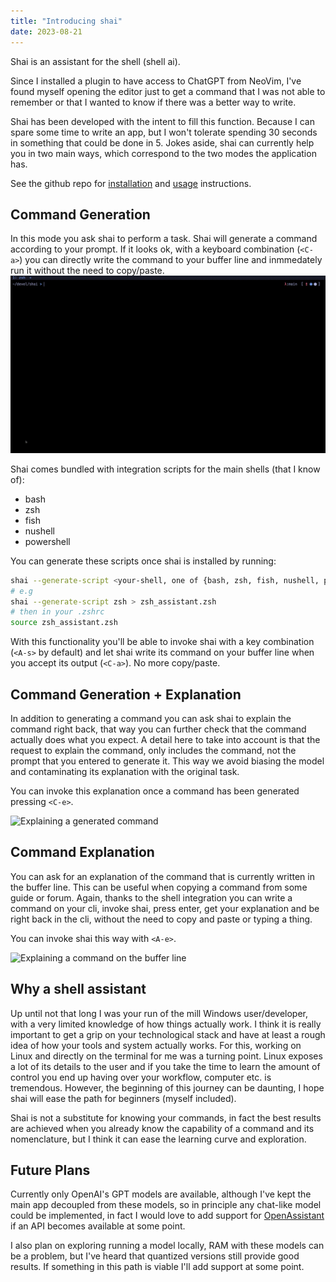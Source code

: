 ```yaml
---
title: "Introducing shai"
date: 2023-08-21
---
```

Shai is an assistant for the shell (shell ai).

Since I installed a plugin to have access to ChatGPT from NeoVim, I've found myself
opening the editor just to get a command that I was not able to remember or that
I wanted to know if there was a better way to write.

Shai has been developed with the intent to fill this function. Because I can spare
some time to write an app, but I won't tolerate spending 30 seconds in
something that could be done in 5. Jokes aside, shai can currently help you in two
main ways, which correspond to the two modes the application has.

See the github repo for [installation](https://github.com/jonboh/shai#installation)
and [usage](https://github.com/jonboh/shai#how-to-use-it) instructions.

## Command Generation
In this mode you ask shai to perform a task. Shai will generate a command according
to your prompt. If it looks ok, with a keyboard combination (`<C-a>`) you can directly 
write the command to your buffer line and inmmedately run it without the need to copy/paste.
![Generate a command into the shell buffer line](./git.gif)

Shai comes bundled with integration scripts for the main shells (that I know of):
- bash
- zsh
- fish
- nushell
- powershell

You can generate these scripts once shai is installed by running:
```bash
shai --generate-script <your-shell, one of {bash, zsh, fish, nushell, powershell}>
# e.g
shai --generate-script zsh > zsh_assistant.zsh
# then in your .zshrc
source zsh_assistant.zsh
```

With this functionality you'll be able to invoke shai with a key combination (`<A-s>` by default)
and let shai write its command on your buffer line when you accept its output (`<C-a>`).
No more copy/paste.

## Command Generation + Explanation
In addition to generating a command you can ask shai to explain the command right back,
that way you can further check that the command actually does what you expect.
A detail here to take into account is that the request to explain the command,
only includes the command, not the prompt that you entered to generate it. This
way we avoid biasing the model and contaminating its explanation with the original task.

You can invoke this explanation once a command has been generated pressing `<C-e>`.

![Explaining a generated command](./explanation.gif)

## Command Explanation
You can ask for an explanation of the command that is currently written in the buffer line.
This can be useful when copying a command from some guide or forum. Again, thanks to the 
shell integration you can write a command on your cli, invoke shai, press enter, get your
explanation and be right back in the cli, without the need to copy and paste or typing a thing.

You can invoke shai this way with `<A-e>`.

![Explaining a command on the buffer line](./explanation_buffer.gif)

## Why a shell assistant
Up until not that long I was your run of the mill Windows user/developer, with a very
limited knowledge of how things actually work.
I think it is really important to get a grip on your technological stack and have at
least a rough idea of how your tools and system actually works. For this,
working on Linux and directly on the terminal for me was a turning point.
Linux exposes a lot of its details to the user and if you take the time to learn
the amount of control you end up having over your workflow, computer etc. is tremendous.
However, the beginning of this journey can be daunting, I hope shai will ease the path
for beginners (myself included).

Shai is not a substitute for knowing your commands, in fact the best results are achieved
when you already know the capability of a command and its nomenclature, but I think it can ease
the learning curve and exploration.

## Future Plans
Currently only OpenAI's GPT models are available, although I've kept the main app
decoupled from these models, so in principle any chat-like model could be implemented,
in fact I would love to add support for [OpenAssistant](https://github.com/LAION-AI/Open-Assistant)
if an API becomes available at some point.

I also plan on exploring running a model locally, RAM with these models can be a problem, but
I've heard that quantized versions still provide good results. If something in this
path is viable I'll add support at some point.
